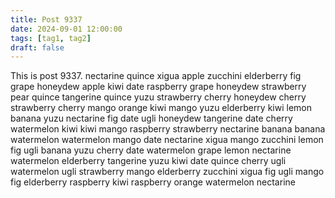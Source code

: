 ```yaml
---
title: Post 9337
date: 2024-09-01 12:00:00
tags: [tag1, tag2]
draft: false
---
```

This is post 9337.
nectarine
quince
xigua
apple
zucchini
elderberry
fig
grape
honeydew
apple
kiwi
date
raspberry
grape
honeydew
strawberry
pear
quince
tangerine
quince
yuzu
strawberry
cherry
honeydew
cherry
strawberry
cherry
mango
orange
kiwi
mango
yuzu
elderberry
kiwi
lemon
banana
yuzu
nectarine
fig
date
ugli
honeydew
tangerine
date
cherry
watermelon
kiwi
kiwi
mango
raspberry
strawberry
nectarine
banana
banana
watermelon
watermelon
mango
date
nectarine
xigua
mango
zucchini
lemon
fig
ugli
banana
yuzu
cherry
date
watermelon
grape
lemon
nectarine
watermelon
elderberry
tangerine
yuzu
kiwi
date
quince
cherry
ugli
watermelon
ugli
strawberry
mango
elderberry
zucchini
xigua
fig
ugli
mango
fig
elderberry
raspberry
kiwi
raspberry
orange
watermelon
nectarine
